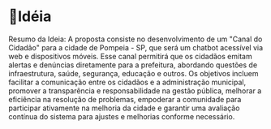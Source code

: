 # 📖Idéia

Resumo da Ideia:
A proposta consiste no desenvolvimento de um "Canal do Cidadão" para a cidade de Pompeia - SP, que será um chatbot acessível via web e dispositivos móveis. Esse canal permitirá que os cidadãos emitam alertas e denúncias diretamente para a prefeitura, abordando questões de infraestrutura, saúde, segurança, educação e outros. Os objetivos incluem facilitar a comunicação entre os cidadãos e a administração municipal, promover a transparência e responsabilidade na gestão pública, melhorar a eficiência na resolução de problemas, empoderar a comunidade para participar ativamente na melhoria da cidade e garantir uma avaliação contínua do sistema para ajustes e melhorias conforme necessário.
